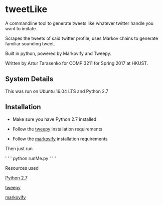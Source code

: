 # tweetLike

A commandline tool to generate tweets like whatever twitter handle you want to imitate.

Scrapes the tweets of said twitter profile, uses Markov chains to generate familiar sounding tweet.

Built in python, powered by Markovify and Tweepy.

Written by Artur Tarasenko for COMP 3211 for Spring 2017 at HKUST.

## System Details

This was run on Ubuntu 16.04 LTS and Python 2.7

## Installation

* Make sure you have Python 2.7 installed

* Follow the [tweepy](https://github.com/tweepy/tweepy) installation requirements

* Follow the [markovify](https://github.com/jsvine/markovify) installation requirements

Then just run 

' ' '
python runMe.py
' ' '

Resources used

[Python 2.7](https://www.python.org/downloads/)

[tweepy](https://github.com/tweepy/tweepy)

[markovify](https://github.com/jsvine/markovify)
